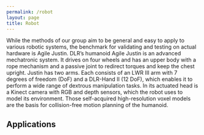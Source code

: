 ```yaml
---
permalink: /robot
layout: page
title: Robot
---
```


While the methods of our group aim to be general and easy to apply to various robotic systems, the benchmark for validating and testing on actual hardware is Agile Justin.
DLR’s humanoid Agile Justin is an advanced mechatronic system. 
It drives on four wheels and has an upper body with a rope mechanism and a passive joint to redirect torques and keep the chest upright. 
Justin has two arms. Each consists of an LWR III arm with 7 degrees of freedom (DoF) and a DLR-Hand II (12 DoF), 
which enables it to perform a wide range of dextrous manipulation tasks. 
In its actuated head is a Kinect camera with RGB and depth sensors, which the robot uses to model its environment.
Those self-acquired high-resolution voxel models are the basis for collision-free motion planning of the humanoid.


## Applications